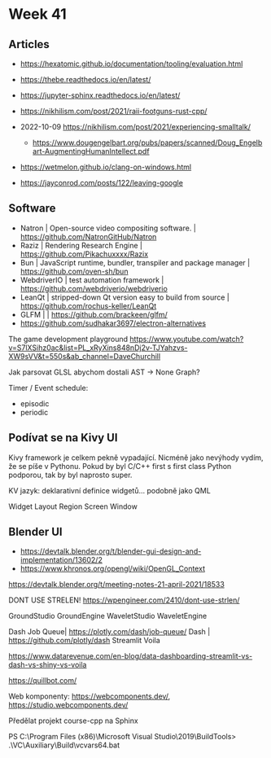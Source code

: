 # Week 41

## Articles

* https://hexatomic.github.io/documentation/tooling/evaluation.html
* https://thebe.readthedocs.io/en/latest/
* https://jupyter-sphinx.readthedocs.io/en/latest/
* https://nikhilism.com/post/2021/raii-footguns-rust-cpp/
* 2022-10-09 https://nikhilism.com/post/2021/experiencing-smalltalk/
  - https://www.dougengelbart.org/pubs/papers/scanned/Doug_Engelbart-AugmentingHumanIntellect.pdf

* https://wetmelon.github.io/clang-on-windows.html
* https://jayconrod.com/posts/122/leaving-google

## Software
* Natron | Open-source video compositing software. |  https://github.com/NatronGitHub/Natron
* Raziz | Rendering Research Engine | https://github.com/Pikachuxxxx/Razix
* Bun | JavaScript runtime, bundler, transpiler and package manager | https://github.com/oven-sh/bun
* WebdriverIO | test automation framework | https://github.com/webdriverio/webdriverio
* LeanQt | stripped-down Qt version easy to build from source | https://github.com/rochus-keller/LeanQt
* GLFM | | https://github.com/brackeen/glfm/
* https://github.com/sudhakar3697/electron-alternatives

The game development playground
https://www.youtube.com/watch?v=S7lXSihz0ac&list=PL_xRyXins848nDj2v-TJYahzvs-XW9sVV&t=550s&ab_channel=DaveChurchill

Jak parsovat GLSL abychom dostali AST -> None Graph?

Timer / Event schedule:
- episodic
- periodic

## Podívat se na Kivy UI

Kivy framework je celkem pekně vypadající. Nicméně jako nevýhody vydím, že se
píše v Pythonu. Pokud by byl C/C++ first s first class Python podporou, tak by byl naprosto super.

KV jazyk: deklarativní definice widgetů... podobně jako QML

Widget
Layout
Region
Screen
Window

## Blender UI

- https://devtalk.blender.org/t/blender-gui-design-and-implementation/13602/2
- https://www.khronos.org/opengl/wiki/OpenGL_Context


https://devtalk.blender.org/t/meeting-notes-21-april-2021/18533

DONT USE STRELEN! https://wpengineer.com/2410/dont-use-strlen/

GroundStudio
GroundEngine
WaveletStudio
WaveletEngine

Dash Job Queue| https://plotly.com/dash/job-queue/
Dash | https://github.com/plotly/dash
Streamlit
Voila

https://www.datarevenue.com/en-blog/data-dashboarding-streamlit-vs-dash-vs-shiny-vs-voila

https://quillbot.com/

Web komponenty: https://webcomponents.dev/, https://studio.webcomponents.dev/

Předělat projekt course-cpp na Sphinx

PS C:\Program Files (x86)\Microsoft Visual Studio\2019\BuildTools> .\VC\Auxiliary\Build\vcvars64.bat
